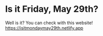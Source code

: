 # Is it Friday, May 29th?

Well is it? You can check with this website!
<https://isitmondaymay29th.netlify.app>
